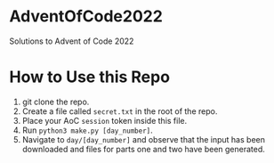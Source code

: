# AdventOfCode2022

Solutions to Advent of Code 2022

# How to Use this Repo

1. git clone the repo.
2. Create a file called `secret.txt` in the root of the repo.
3. Place your AoC `session` token inside this file.
4. Run `python3 make.py [day_number]`.
5. Navigate to `day/[day_number]` and observe that the input has been downloaded and files for parts one and two have been generated.

